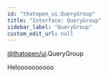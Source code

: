 ```yaml
---
id: "thatopen_ui.QueryGroup"
title: "Interface: QueryGroup"
sidebar_label: "QueryGroup"
custom_edit_url: null
---
```


[@thatopen/ui](../modules/thatopen_ui.md).QueryGroup

Heloooooooooo
